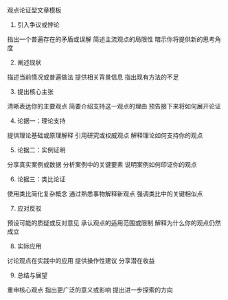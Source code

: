 观点论证型文章模板
1. 引入争议或悖论

指出一个普遍存在的矛盾或误解
简述主流观点的局限性
暗示你将提供新的思考角度

2. 阐述现状

描述当前情况或普遍做法
提供相关背景信息
指出现有方法的不足

3. 提出核心主张

清晰表达你的主要观点
简要介绍支持这一观点的理由
预告接下来将如何展开论证

4. 论据一：理论支持

提供理论基础或原理解释
引用研究或权威观点
解释理论如何支持你的观点

5. 论据二：实例证明

分享真实案例或数据
分析案例中的关键要素
说明案例如何印证你的观点

6. 论据三：类比论证

使用类比简化复杂概念
通过熟悉事物解释新观点
强调类比中的关键相似点

7. 应对反驳

预设可能的质疑或反对意见
承认观点的适用范围或限制
解释为什么你的观点仍然成立

8. 实际应用

讨论观点在实践中的应用
提供操作性建议
分享潜在收益

9. 总结与展望

重申核心观点
指出更广泛的意义或影响
提出进一步探索的方向